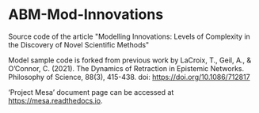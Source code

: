 # ABM-Mod-Innovations
Source code of the article "Modelling Innovations: Levels of Complexity in the Discovery of Novel Scientific Methods"

Model sample code is forked from previous work by LaCroix, T., Geil, A., & O’Connor, C. (2021). The Dynamics of Retraction in Epistemic Networks. Philosophy of Science, 88(3), 415-438. doi: https://doi.org/10.1086/712817

‘Project Mesa’ document page can be accessed at https://mesa.readthedocs.io.
